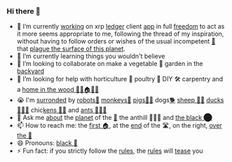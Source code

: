 ### Hi there 👋


- 🔭 I’m currently [working](https://github.com/f1f47a23/AWESOME) on xrp [ledger](https://xrpl.org/) client [app](https://github.com/f1f47a23/z1x-xrp-wallet) in full [freedom](https://youtu.be/A9tb2hm6Yms) to act as it more seems appropriate to me, following the thread of my inspiration, without having to follow orders or wishes of the usual incompetent [🐒](https://youtu.be/_k8r7DUuJ-E) that [plague the surface of this planet](https://youtu.be/L5foZIKuEWQ).
- 🌱 I’m currently learning things you wouldn't believe
- 👯 I’m looking to collaborate on make a vegetable 🥬 garden in the [backyard](https://github.com/f1f47a23/the-animal-farm)
- 🤔 I’m looking for help with horticulture 🥬 poultry 🐔 DIY 🛠 carpentry and a [home in the wood 🌳🌳🏠🌳🌳](https://youtu.be/T3NCVtQcoO8)
- 😭 I'm [surronded](https://youtu.be/I6FmwBPDT-w) by [robots🤖](https://youtu.be/GcMXQZ69lSI) [monkeys🐒](https://youtu.be/_k8r7DUuJ-E) [pigs🐖🐖](https://youtu.be/xadHmpKToKE) dogs[🐕](https://youtu.be/jJ34illEapU) [sheep 🐑🐑](https://youtu.be/g4XiKChyK7A) [ducks🦆🦆🦆](https://youtu.be/4li3en7B3x8) chic[kens 🐔🐔](https://youtu.be/bTpt5JH4TWs) and [ants 🐜🐜🐜](https://youtu.be/oD_Bdq1MLWg)
- 💬 Ask me [about](https://youtu.be/ZVPolwmpOUo) the [planet](https://youtu.be/zCBNwGHPZ2M) of the [🐑](https://youtu.be/-54c0IdxZWc) the anthill 🐜🐜🐜  and [the black ⬤](https://youtu.be/atMdf0rhbpI)
- 📫 How to reach me: the [first 🏠](https://youtu.be/4iQKs21U_6o), at the [end](https://youtu.be/Cq4qfdOlVvY) of the 🛣️, on the right, [over the 🌈](https://youtu.be/V1bFr2SWP1I)
- 😄 Pronouns: [black 🐑](https://youtu.be/pDo18tfPITA)
- ⚡ Fun fact: if you strictly follow the [rules](https://youtu.be/SO-yVHaAlyA), the [rules](https://youtu.be/NOCw4MoQ3xc) will [tease](https://youtu.be/xrTUmYxnNlo) you

